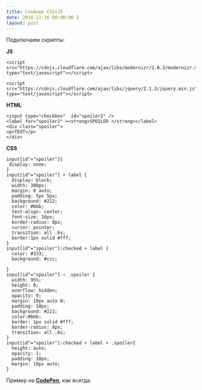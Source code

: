 ```yaml
---
title: Спойлер CSS+JS
date: 2018-11-16 00:00:00 Z
layout: post
---
```


Подключаем скрипты:

**JS**

    <script src="https://cdnjs.cloudflare.com/ajax/libs/modernizr/2.8.3/modernizr.min.js" type="text/javascript"></script>

    <script src="https://cdnjs.cloudflare.com/ajax/libs/jquery/2.1.3/jquery.min.js" type="text/javascript"></script>

**HTML**

    <input type="checkbox"  id="spoiler2" /> 
    <label for="spoiler2" ><strong>SPOILER </strong></label>
    <div class="spoiler">
    <p>TEXT</p>
    </div>

**CSS**

    input[id^="spoiler"]{
     display: none;
    }
    input[id^="spoiler"] + label {
      display: block;
      width: 300px;
      margin: 0 auto;
      padding: 5px 5px;
      background: #222;
      color: #bbb;
      text-align: center;
      font-size: 16px;
      border-radius: 8px;
      cursor: pointer;
      transition: all .6s;
      border:1px solid #fff;
    }
    input[id^="spoiler"]:checked + label {
      color: #333;
      background: #ccc;
      
    }
    input[id^="spoiler"] ~ .spoiler {
      width: 95%;
      height: 0;
      overflow: hidden;
      opacity: 0;
      margin: 10px auto 0; 
      padding: 10px; 
      background: #222;
      color:#bbb;
      border: 1px solid #fff;
      border-radius: 8px;
      transition: all .6s;
    }
    input[id^="spoiler"]:checked + label + .spoiler{
      height: auto;
      opacity: 1;
      padding: 10px;
      margin: 10px auto;
    }

Пример на **[CodePen](https://codepen.io/titenko/pen/yQLpdB)**, как всегда.
